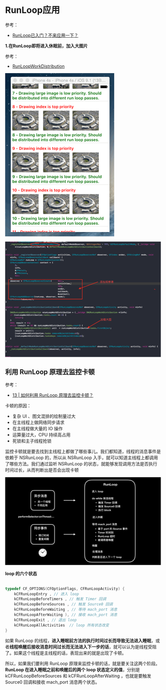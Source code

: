 # RunLoop应用

参考：

+ [RunLoop已入门？不来应用一下？](https://www.jianshu.com/p/c0a550d2ac97)

**1.在RunLoop即将进入休眠前，加入大图片**

参考：

+ [RunLoopWorkDistribution](https://github.com/diwu/RunLoopWorkDistribution)

![4.gif](https://github.com/winfredzen/iOS-Basic/blob/master/Runloop/images/4.gif)

![5](https://github.com/winfredzen/iOS-Basic/blob/master/Runloop/images/5.png)



## 利用 RunLoop 原理去监控卡顿

参考：

+ [13 | 如何利用 RunLoop 原理去监控卡顿？](https://time.geekbang.org/column/article/89494?utm_term=zeus1Z0MB&utm_source=weibo&utm_medium=daiming&utm_campaign=presell-161&utm_content=daiming0320)

卡顿的原因：

+ 复杂 UI 、图文混排的绘制量过大
+ 在主线程上做网络同步请求
+ 在主线程做大量的 IO 操作
+ 运算量过大，CPU 持续高占用
+ 死锁和主子线程抢锁

监控卡顿就是要去找到主线程上都做了哪些事儿。我们都知道，线程的消息事件是依赖于 NSRunLoop 的，所以从 NSRunLoop 入手，就可以知道主线程上都调用了哪些方法。我们通过监听 NSRunLoop 的状态，就能够发现调用方法是否执行时间过长，从而判断出是否会出现卡顿

![6](https://github.com/winfredzen/iOS-Basic/blob/master/Runloop/images/6.png)



**loop 的六个状态**

```c

typedef CF_OPTIONS(CFOptionFlags, CFRunLoopActivity) {
    kCFRunLoopEntry , // 进入 loop
    kCFRunLoopBeforeTimers , // 触发 Timer 回调
    kCFRunLoopBeforeSources , // 触发 Source0 回调
    kCFRunLoopBeforeWaiting , // 等待 mach_port 消息
    kCFRunLoopAfterWaiting ), // 接收 mach_port 消息
    kCFRunLoopExit , // 退出 loop
    kCFRunLoopAllActivities  // loop 所有状态改变
}
```

如果 RunLoop 的线程，**进入睡眠前方法的执行时间过长而导致无法进入睡眠**，或者**线程唤醒后接收消息时间过长而无法进入下一步的话**，就可以认为是线程受阻了。如果这个线程是主线程的话，表现出来的就是出现了卡顿。

所以，如果我们要利用 RunLoop 原理来监控卡顿的话，就是要关注这两个阶段。**RunLoop 在进入睡眠之前和唤醒后的两个 loop 状态定义的值**，分别是 kCFRunLoopBeforeSources 和 kCFRunLoopAfterWaiting ，也就是要触发 Source0 回调和接收 mach_port 消息两个状态。



